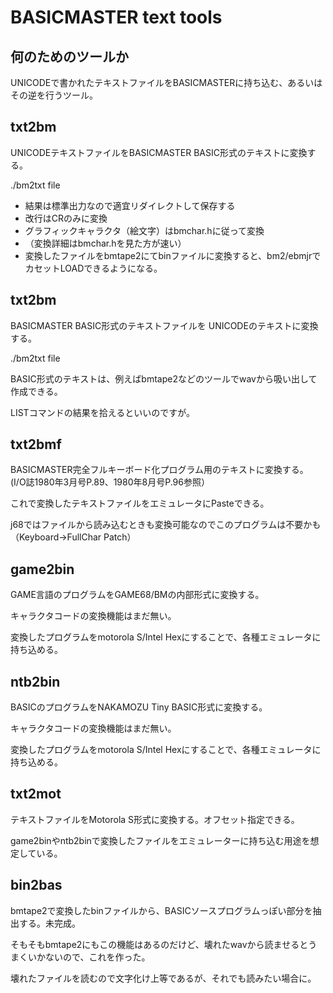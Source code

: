 # BASICMASTER text tools

## 何のためのツールか

UNICODEで書かれたテキストファイルをBASICMASTERに持ち込む、あるいはその逆を行うツール。

## txt2bm

UNICODEテキストファイルをBASICMASTER BASIC形式のテキストに変換する。

./bm2txt file

- 結果は標準出力なので適宜リダイレクトして保存する
- 改行はCRのみに変換
- グラフィックキャラクタ（絵文字）はbmchar.hに従って変換
- （変換詳細はbmchar.hを見た方が速い）
- 変換したファイルをbmtape2にてbinファイルに変換すると、bm2/ebmjrでカセットLOADできるようになる。

## txt2bm

BASICMASTER BASIC形式のテキストファイルを UNICODEのテキストに変換する。

./bm2txt file

BASIC形式のテキストは、例えばbmtape2などのツールでwavから吸い出して作成できる。

LISTコマンドの結果を拾えるといいのですが。

## txt2bmf

BASICMASTER完全フルキーボード化プログラム用のテキストに変換する。
(I/O誌1980年3月号P.89、1980年8月号P.96参照）

これで変換したテキストファイルをエミュレータにPasteできる。

j68ではファイルから読み込むときも変換可能なのでこのプログラムは不要かも（Keyboard→FullChar Patch）


## game2bin

GAME言語のプログラムをGAME68/BMの内部形式に変換する。

キャラクタコードの変換機能はまだ無い。

変換したプログラムをmotorola S/Intel Hexにすることで、各種エミュレータに持ち込める。

## ntb2bin

BASICのプログラムをNAKAMOZU Tiny BASIC形式に変換する。

キャラクタコードの変換機能はまだ無い。

変換したプログラムをmotorola S/Intel Hexにすることで、各種エミュレータに持ち込める。

## txt2mot

テキストファイルをMotorola S形式に変換する。オフセット指定できる。

game2binやntb2binで変換したファイルをエミュレーターに持ち込む用途を想定している。

## bin2bas

bmtape2で変換したbinファイルから、BASICソースプログラムっぽい部分を抽出する。未完成。

そもそもbmtape2にもこの機能はあるのだけど、壊れたwavから読ませるとうまくいかないので、これを作った。

壊れたファイルを読むので文字化け上等であるが、それでも読みたい場合に。

